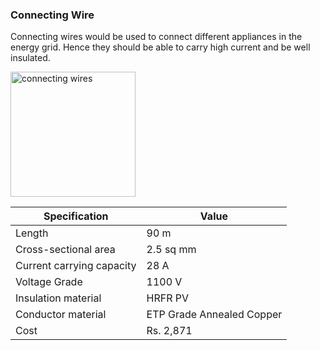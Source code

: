 ### Connecting Wire
Connecting wires would be used to connect different appliances in the energy grid.  Hence they should be able to carry high current and be well insulated.

<img src="https://rukminim1.flixcart.com/image/416/416/k5zn9u80/electrical-wire/h/e/b/whffdnka1x50-fr-sc-5-mm-wire-black-90mtr-havells-original-imafa8rhtuurspyd.jpeg?q=70" alt="connecting wires" width="200" height="200"/>



| Specification      | Value |
| ----------- | ----------- |
| Length      | 90 m       |
| Cross-sectional area   | 2.5 sq mm |
| Current carrying capacity | 28 A|
| Voltage Grade | 1100 V|
|Insulation material |  HRFR PV |
| Conductor material | ETP Grade Annealed Copper|
| Cost | Rs. 2,871|

<!---This comment includes link for reference:  http://dl.flipkart.com/dl/havells-hrfr-pvc-2-5-sq-mm-black-90-m-wire/p/itmbcd2c1b016975?pid=ELWFHWS4S7YZAAQ7&cmpid=product.share.pp --
